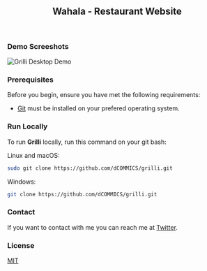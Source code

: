 <!-- <div align="center">
  
  ![GitHub repo size](https://img.shields.io/github/repo-size/codewithsadee/grilli)
  ![GitHub stars](https://img.shields.io/github/stars/codewithsadee/grilli?style=social)
  ![GitHub forks](https://img.shields.io/github/forks/codewithsadee/grilli?style=social)
[![Twitter Follow](https://img.shields.io/twitter/follow/codewithsadee_?style=social)](https://twitter.com/intent/follow?screen_name=codewithsadee_)
  [![YouTube Video Views](https://img.shields.io/youtube/views/CjVGp5kGHxA?style=social)](https://youtu.be/CjVGp5kGHxA)

  <br />
  <br /> -->

  <h2 align="center">Wahala - Restaurant Website</h2>

  <!-- Grilli is a fully responsive restaurant website, <br />Responsive for all devices, build using HTML, CSS, and JavaScript.

  <a href="https://codewithsadee.github.io/grilli/"><strong>➥ Live Demo</strong></a>

</div> -->

<br />



### Demo Screeshots

![Grilli Desktop Demo](./readme-images/desktop.png "Desktop Demo")

### Prerequisites

Before you begin, ensure you have met the following requirements:

* [Git](https://git-scm.com/downloads "Download Git") must be installed on your prefered operating system.

### Run Locally

To run **Grilli** locally, run this command on your git bash:

Linux and macOS:

```bash
sudo git clone https://github.com/dCOMMICS/grilli.git
```

Windows:





```bash
git clone https://github.com/dCOMMICS/grilli.git
```

### Contact

If you want to contact with me you can reach me at [Twitter](https://twitter.com/Designer_Wu2).

### License

[MIT](https://dCOMMICS.com/licenses/mit/)